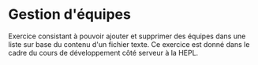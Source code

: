 # Gestion d'équipes

Exercice consistant à pouvoir ajouter et supprimer des équipes dans une liste sur base du contenu d'un fichier texte. Ce exercice est donné dans le cadre du cours de développement côté serveur à la HEPL.
